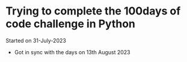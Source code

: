 # Trying to complete the 100days of code challenge in Python
Started on 31-July-2023

<ul>
    <li>Got in sync with the days on 13th August 2023</li>
</ul>